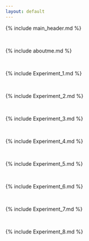 ```yaml
---
layout: default
---
```


{% include main_header.md %}

<br>

{% include aboutme.md %}

<br>

{% include Experiment_1.md %}

<br>

{% include Experiment_2.md %}

<br>

{% include Experiment_3.md %}

<br>

{% include Experiment_4.md %}

<br>

{% include Experiment_5.md %}

<br>

{% include Experiment_6.md %}

<br>

{% include Experiment_7.md %}

<br>

{% include Experiment_8.md %}
